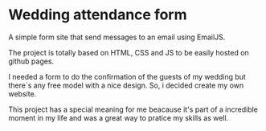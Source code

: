 # Wedding attendance form
 A simple form site that send messages to an email using EmailJS. 
 
 The project is totally based on HTML, CSS and JS to be easily hosted on github pages.

 I needed a form to do the confirmation of the guests of my wedding but there´s any free model with a nice design. So, i decided create my own website. 
 
 This project has a special meaning for me beacause it's part of a incredible moment in my life and was a great way to pratice my skills as well.
